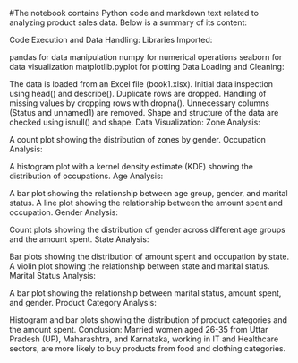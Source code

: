 #The notebook contains Python code and markdown text related to analyzing product sales data. Below is a summary of its content:

Code Execution and Data Handling:
Libraries Imported:

pandas for data manipulation
numpy for numerical operations
seaborn for data visualization
matplotlib.pyplot for plotting
Data Loading and Cleaning:

The data is loaded from an Excel file (book1.xlsx).
Initial data inspection using head() and describe().
Duplicate rows are dropped.
Handling of missing values by dropping rows with dropna().
Unnecessary columns (Status and unnamed1) are removed.
Shape and structure of the data are checked using isnull() and shape.
Data Visualization:
Zone Analysis:

A count plot showing the distribution of zones by gender.
Occupation Analysis:

A histogram plot with a kernel density estimate (KDE) showing the distribution of occupations.
Age Analysis:

A bar plot showing the relationship between age group, gender, and marital status.
A line plot showing the relationship between the amount spent and occupation.
Gender Analysis:

Count plots showing the distribution of gender across different age groups and the amount spent.
State Analysis:

Bar plots showing the distribution of amount spent and occupation by state.
A violin plot showing the relationship between state and marital status.
Marital Status Analysis:

A bar plot showing the relationship between marital status, amount spent, and gender.
Product Category Analysis:

Histogram and bar plots showing the distribution of product categories and the amount spent.
Conclusion:
Married women aged 26-35 from Uttar Pradesh (UP), Maharashtra, and Karnataka, working in IT and Healthcare sectors, are more likely to buy products from food and clothing categories.
